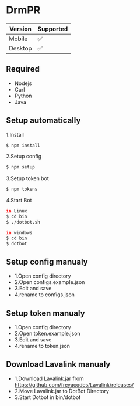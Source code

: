 # DrmPR

| Version | Supported          |
| ------- | ------------------ |
| Mobile   | :white_check_mark: |
| Desktop   | :white_check_mark: |

## Required
- Nodejs
- Curl
- Python
- Java

## Setup automatically
1.Install
```sh
$ npm install
```
2.Setup config
```sh
$ npm setup
```
3.Setup token bot
```sh
$ npm tokens
```
4.Start Bot
```sh
in Linux
$ cd bin
$ ./dotbot.sh

in windows
$ cd bin
$ dotbot
```

## Setup config manualy
- 1.Open config directory
- 2.Open configs.example.json
- 3.Edit and save
- 4.rename to configs.json

## Setup token manualy
- 1.Open config directory
- 2.Open token.example.json
- 3.Edit and save
- 4.rename to token.json

## Download Lavalink manualy
- 1.Download Lavalink.jar from https://github.com/freyacodes/Lavalink/releases/
- 2.Move Lavalink.jar to DotBot Directory
- 3.Start Dotbot in bin/dotbot
